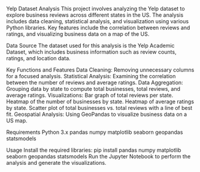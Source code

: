 Yelp Dataset Analysis
This project involves analyzing the Yelp dataset to explore business reviews across different states in the US. The analysis includes data cleaning, statistical analysis, and visualization using various Python libraries. Key features include the correlation between reviews and ratings, and visualizing business data on a map of the US.

Data Source
The dataset used for this analysis is the Yelp Academic Dataset, which includes business information such as review counts, ratings, and location data.

Key Functions and Features
Data Cleaning: Removing unnecessary columns for a focused analysis.
Statistical Analysis: Examining the correlation between the number of reviews and average ratings.
Data Aggregation: Grouping data by state to compute total businesses, total reviews, and average ratings.
Visualizations:
Bar graph of total reviews per state.
Heatmap of the number of businesses by state.
Heatmap of average ratings by state.
Scatter plot of total businesses vs. total reviews with a line of best fit.
Geospatial Analysis: Using GeoPandas to visualize business data on a US map.

Requirements
Python 3.x
pandas
numpy
matplotlib
seaborn
geopandas
statsmodels

Usage
Install the required libraries:
pip install pandas numpy matplotlib seaborn geopandas statsmodels
Run the Jupyter Notebook to perform the analysis and generate the visualizations.
